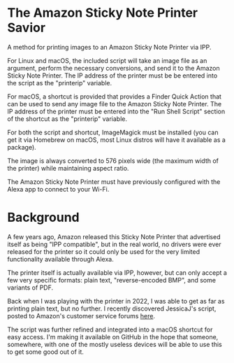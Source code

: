 # The Amazon Sticky Note Printer Savior

A method for printing images to an Amazon Sticky Note Printer via IPP.

For Linux and macOS, the included script will take an image file as an argument,
perform the necessary conversions, and send it to the Amazon Sticky Note Printer.
The IP address of the printer must be be entered into the script as the "printerip"
variable.

For macOS, a shortcut is provided that provides a Finder Quick Action that can be
used to send any image file to the Amazon Sticky Note Printer. The IP address of the
printer must be entered into the "Run Shell Script" section of the shortcut as the
"printerip" variable.

For both the script and shortcut, ImageMagick must be installed (you can get it via
Homebrew on macOS, most Linux distros will have it available as a package).

The image is always converted to 576 pixels wide (the maximum width of the printer)
while maintaining aspect ratio.

The Amazon Sticky Note Printer must have previously configured with the Alexa app to
connect to your Wi-Fi.

# Background

A few years ago, Amazon released this Sticky Note Printer that advertised itself as
being "IPP compatible", but in the real world, no drivers were ever released for the
printer so it could only be used for the very limited functionality available through
Alexa.

The printer itself is actually available via IPP, however, but can only accept a few
very specific formats: plain text, "reverse-encoded BMP", and some variants of PDF.

Back when I was playing with the printer in 2022, I was able to get as far as printing
plain text, but no further. I recently discovered JessicaJ's script, posted to Amazon's
customer service forums [here](https://www.amazonforum.com/s/question/0D56Q000084k8NgSAI/how-to-connect-using-internet-printing-protocol-from-windows).

The script was further refined and integrated into a macOS shortcut for easy access. I'm
making it available on GitHub in the hope that someone, somewhere, with one of the mostly 
useless devices will be able to use this to get some good out of it.
